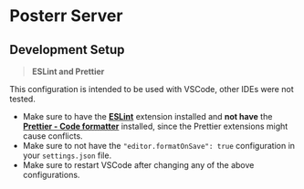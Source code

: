 # Posterr Server

## Development Setup

> **ESLint and Prettier**

This configuration is intended to be used with VSCode, other IDEs were not tested.

- Make sure to have the **[ESLint](https://marketplace.visualstudio.com/items?itemName=dbaeumer.vscode-eslint)** extension installed and **not have** the **[Prettier - Code formatter](https://marketplace.visualstudio.com/items?itemName=esbenp.prettier-vscode)** installed, since the Prettier extensions might cause conflicts.
- Make sure to not have the `"editor.formatOnSave": true` configuration in your `settings.json` file.
- Make sure to restart VSCode after changing any of the above configurations.
